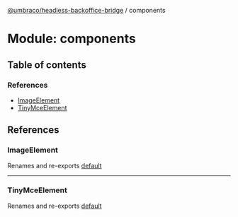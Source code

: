 [@umbraco/headless-backoffice-bridge](../README.md) / components

# Module: components

## Table of contents

### References

- [ImageElement](components.md#imageelement)
- [TinyMceElement](components.md#tinymceelement)

## References

### ImageElement

Renames and re-exports [default](../classes/components_image.default.md)

___

### TinyMceElement

Renames and re-exports [default](../classes/components_tinymce.default.md)
